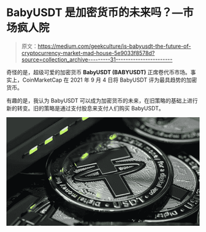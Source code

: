 # BabyUSDT 是加密货币的未来吗？—市场疯人院

> 原文：<https://medium.com/geekculture/is-babyusdt-the-future-of-cryptocurrency-market-mad-house-5e9033f8578d?source=collection_archive---------31----------------------->

奇怪的是，超级可爱的加密货币 **BabyUSDT (BABYUSDT)** 正席卷代币市场。事实上，CoinMarketCap 在 2021 年 9 月 4 日将 BabyUSDT 评为最具趋势的加密货币。

有趣的是，我认为 BabyUSDT 可以成为加密货币的未来，在旧策略的基础上进行新的转变。旧的策略是通过支付股息来支付人们购买 BabyUSDT。

![](img/e83de0d7d2e28d2b09983dffff7f0fd3.png)